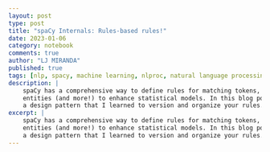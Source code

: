 ```yaml
---
layout: post
type: post
title: "spaCy Internals: Rules-based rules!"
date: 2023-01-06
category: notebook
comments: true
author: "LJ MIRANDA"
published: true
tags: [nlp, spacy, machine learning, nlproc, natural language processing]
description: |
    spaCy has a comprehensive way to define rules for matching tokens, phrases,
    entities (and more!) to enhance statistical models. In this blog post, I'll share
    a design pattern that I learned to version and organize your rules.
excerpt: |
    spaCy has a comprehensive way to define rules for matching tokens, phrases,
    entities (and more!) to enhance statistical models. In this blog post, I'll share
    a design pattern that I learned to version and organize your rules.
---
```



<!-- talk about hidden complexity at the end -->
